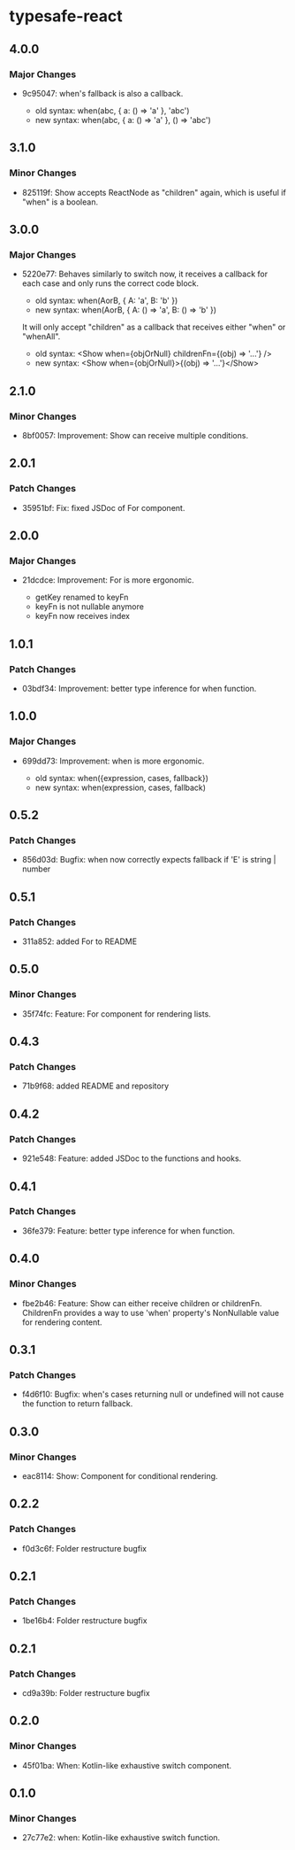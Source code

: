 # typesafe-react

## 4.0.0

### Major Changes

- 9c95047: when's fallback is also a callback.

  - old syntax: when(abc, { a: () => 'a' }, 'abc')
  - new syntax: when(abc, { a: () => 'a' }, () => 'abc')

## 3.1.0

### Minor Changes

- 825119f: Show accepts ReactNode as "children" again, which is useful if "when" is a boolean.

## 3.0.0

### Major Changes

- 5220e77: Behaves similarly to switch now, it receives a callback for each case and only runs the correct code block.

  - old syntax: when(AorB, { A: 'a', B: 'b' })
  - new syntax: when(AorB, { A: () => 'a', B: () => 'b' })

  It will only accept "children" as a callback that receives either "when" or "whenAll".

  - old syntax: \<Show when={objOrNull} childrenFn={(obj) => '...'} />
  - new syntax: \<Show when={objOrNull}>{(obj) => '...'}\</Show>

## 2.1.0

### Minor Changes

- 8bf0057: Improvement: Show can receive multiple conditions.

## 2.0.1

### Patch Changes

- 35951bf: Fix: fixed JSDoc of For component.

## 2.0.0

### Major Changes

- 21dcdce: Improvement: For is more ergonomic.

  - getKey renamed to keyFn
  - keyFn is not nullable anymore
  - keyFn now receives index

## 1.0.1

### Patch Changes

- 03bdf34: Improvement: better type inference for when function.

## 1.0.0

### Major Changes

- 699dd73: Improvement: when is more ergonomic.

  - old syntax: when({expression, cases, fallback})
  - new syntax: when(expression, cases, fallback)

## 0.5.2

### Patch Changes

- 856d03d: Bugfix: when now correctly expects fallback if 'E' is string | number

## 0.5.1

### Patch Changes

- 311a852: added For to README

## 0.5.0

### Minor Changes

- 35f74fc: Feature: For component for rendering lists.

## 0.4.3

### Patch Changes

- 71b9f68: added README and repository

## 0.4.2

### Patch Changes

- 921e548: Feature: added JSDoc to the functions and hooks.

## 0.4.1

### Patch Changes

- 36fe379: Feature: better type inference for when function.

## 0.4.0

### Minor Changes

- fbe2b46: Feature: Show can either receive children or childrenFn. ChildrenFn provides a way to use 'when' property's NonNullable value for rendering content.

## 0.3.1

### Patch Changes

- f4d6f10: Bugfix: when's cases returning null or undefined will not cause the function to return fallback.

## 0.3.0

### Minor Changes

- eac8114: Show: Component for conditional rendering.

## 0.2.2

### Patch Changes

- f0d3c6f: Folder restructure bugfix

## 0.2.1

### Patch Changes

- 1be16b4: Folder restructure bugfix

## 0.2.1

### Patch Changes

- cd9a39b: Folder restructure bugfix

## 0.2.0

### Minor Changes

- 45f01ba: When: Kotlin-like exhaustive switch component.

## 0.1.0

### Minor Changes

- 27c77e2: when: Kotlin-like exhaustive switch function.
